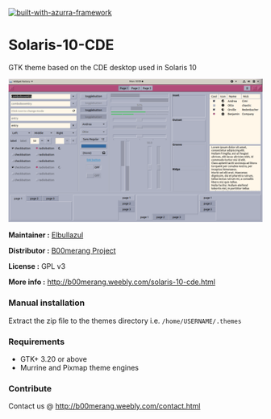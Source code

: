 [![built-with-azurra-framework](https://github.com/Elbullazul/Azurra_framework/raw/assets/azurra_framework_smaller.png)](https://github.com/Elbullazul/Azurra_framework)

# Solaris-10-CDE

GTK theme based on the CDE desktop used in Solaris 10

![solaris-10-cde](https://github.com/B00merang-Project/gallery/raw/master/Solaris%2010%20CDE%20(3).png)

**Maintainer :** [Elbullazul](https://github.com/Elbullazul)

**Distributor :** [B00merang Project](https://github.com/B00merang-Project)

**License :** GPL v3

**More info :** http://b00merang.weebly.com/solaris-10-cde.html

### Manual installation

Extract the zip file to the themes directory i.e. `/home/USERNAME/.themes`

### Requirements

- GTK+ 3.20 or above
- Murrine and Pixmap theme engines

### Contribute

Contact us @ http://b00merang.weebly.com/contact.html
